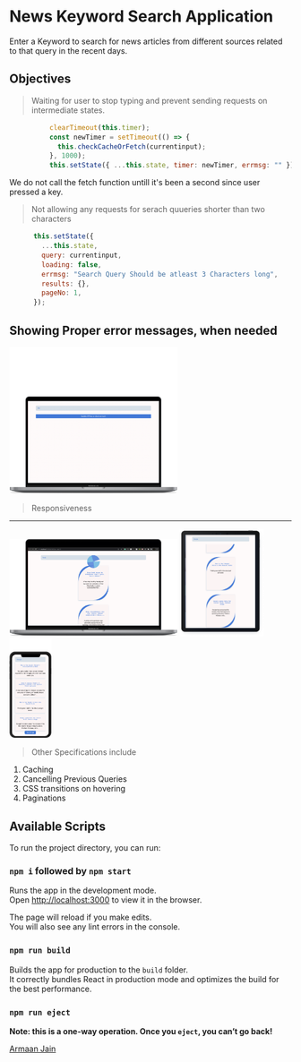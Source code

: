 # News Keyword Search Application

Enter a Keyword to search for news articles from different sources related to that query in the recent days.

## Objectives

> Waiting for user to stop typing and prevent sending requests on intermediate states.

```JavaScript
          clearTimeout(this.timer);
          const newTimer = setTimeout(() => {
            this.checkCacheOrFetch(currentinput);
          }, 1000);
          this.setState({ ...this.state, timer: newTimer, errmsg: "" });
```

We do not call the fetch function untill it's been a second since user pressed a key.

> Not allowing any requests for serach quueries shorter than two characters

```JavaScript
      this.setState({
        ...this.state,
        query: currentinput,
        loading: false,
        errmsg: "Search Query Should be atleast 3 Characters long",
        results: {},
        pageNo: 1,
      });
```

## Showing Proper error messages, when needed

<img src="./public/network_api_error.png" alt="error" width="300"/>

> Responsiveness

---

<img src="./public/loader.png" alt="Desktop" width="300"/>
<img src="./public/ipad.png" alt="Ipad" width="150" height="auto"/>
<img src="./public/Mobile.png" alt="Mobile" width="75" height="auto"/>

> Other Specifications include

1. Caching
2. Cancelling Previous Queries
3. CSS transitions on hovering
4. Paginations

## Available Scripts

To run the project directory, you can run:

### `npm i` followed by `npm start`

Runs the app in the development mode.\
Open [http://localhost:3000](http://localhost:3000) to view it in the browser.

The page will reload if you make edits.\
You will also see any lint errors in the console.

### `npm run build`

Builds the app for production to the `build` folder.\
It correctly bundles React in production mode and optimizes the build for the best performance.

### `npm run eject`

**Note: this is a one-way operation. Once you `eject`, you can’t go back!**

[Armaan Jain](https://armaanjain.tech)
